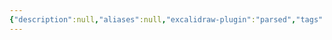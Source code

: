 ```yaml
---
{"description":null,"aliases":null,"excalidraw-plugin":"parsed","tags":["excalidraw"],"date created":"Friday, February 17th 2023, 12:10:00 pm","date modified":"Monday, February 27th 2023, 6:20:45 pm","created":"2023-02-17T12:10:00","updated":"2023-07-15T21:30:17","title":"Drawing 2023-02-16 14.40.43.excalidraw","dg-publish":true,"permalink":"/docs/assets/Drawing 2023-02-16 14.40.43.excalidraw/","dgPassFrontmatter":true}
---
```

<style> .container {font-family: sans-serif; text-align: center;} .button-wrapper button {z-index: 1;height: 40px; width: 100px; margin: 10px;padding: 5px;} .excalidraw .App-menu_top .buttonList { display: flex;} .excalidraw-wrapper { height: 800px; margin: 50px; position: relative;} :root[dir="ltr"] .excalidraw .layer-ui__wrapper .zen-mode-transition.App-menu_bottom--transition-left {transform: none;} </style><script src="https://cdn.jsdelivr.net/npm/react@17/umd/react.production.min.js"></script><script src="https://cdn.jsdelivr.net/npm/react-dom@17/umd/react-dom.production.min.js"></script><script type="text/javascript" src="https://cdn.jsdelivr.net/npm/@excalidraw/excalidraw@0/dist/excalidraw.production.min.js"></script><div id="Drawing_2023-02-16_1440.43.excalidraw.md"></div><script>(function(){const InitialData={"type":"excalidraw","version":2,"source":"https://github.com/zsviczian/obsidian-excalidraw-plugin/releases/tag/2.7.4","elements":[{"type":"text","version":29,"versionNonce":1790290420,"isDeleted":false,"id":"Kd2RkVrt","fillStyle":"hachure","strokeWidth":1,"strokeStyle":"solid","roughness":1,"opacity":100,"angle":0,"x":-390.5992126464844,"y":-121.70416259765625,"strokeColor":"#000000","backgroundColor":"transparent","width":44.61997985839844,"height":50,"seed":629450017,"groupIds":[],"roundness":null,"boundElements":[{"id":"LKs5ZKZStnLWwkuCfo-eY","type":"arrow"},{"id":"wVLITYM8GAIhJiXkH4iG1","type":"arrow"}],"updated":1736753011728,"link":null,"locked":false,"fontSize":20,"fontFamily":1,"text":"\n[1,2]","rawText":"\n[1,2]","baseline":18,"textAlign":"left","verticalAlign":"top","containerId":null,"originalText":"\n[1,2]","autoResize":true,"lineHeight":1.25,"customData":{"legacyTextWrap":true},"index":"a0","frameId":null},{"type":"text","version":40,"versionNonce":71901004,"isDeleted":false,"id":"n9wWPV9x","fillStyle":"hachure","strokeWidth":1,"strokeStyle":"solid","roughness":1,"opacity":100,"angle":0,"x":-322.13287353515625,"y":-195.67596435546875,"strokeColor":"#000000","backgroundColor":"transparent","width":147.9199499487877,"height":25,"seed":1709120463,"groupIds":[],"roundness":null,"boundElements":[{"id":"LKs5ZKZStnLWwkuCfo-eY","type":"arrow"}],"updated":1736753011728,"link":null,"locked":false,"fontSize":20,"fontFamily":1,"text":"[3,4] => {0,0}","rawText":"[3,4] => {0,0}","baseline":18,"textAlign":"left","verticalAlign":"top","containerId":null,"originalText":"[3,4] => {0,0}","autoResize":true,"lineHeight":1.25,"customData":{"legacyTextWrap":true},"index":"a1","frameId":null},{"type":"text","version":11,"versionNonce":399788916,"isDeleted":false,"id":"B5xwSyz3","fillStyle":"hachure","strokeWidth":1,"strokeStyle":"solid","roughness":1,"opacity":100,"angle":0,"x":-319.6535186767578,"y":-44.40667724609375,"strokeColor":"#000000","backgroundColor":"transparent","width":52.95997619628906,"height":25,"seed":779070145,"groupIds":[],"roundness":null,"boundElements":[{"id":"wVLITYM8GAIhJiXkH4iG1","type":"arrow"},{"id":"_zpTNP_hMu21Ke4t0BH7i","type":"arrow"},{"id":"NuEbZyebfN4E8IYA65bSY","type":"arrow"}],"updated":1736753011728,"link":null,"locked":false,"fontSize":20,"fontFamily":1,"text":"[0,2]","rawText":"[0,2]","baseline":18,"textAlign":"left","verticalAlign":"top","containerId":null,"originalText":"[0,2]","autoResize":true,"lineHeight":1.25,"customData":{"legacyTextWrap":true},"index":"a2","frameId":null},{"type":"text","version":11,"versionNonce":922703308,"isDeleted":false,"id":"jeFEcHvZ","fillStyle":"hachure","strokeWidth":1,"strokeStyle":"solid","roughness":1,"opacity":100,"angle":0,"x":-223.79165649414062,"y":-89.57025146484375,"strokeColor":"#000000","backgroundColor":"transparent","width":44.139984130859375,"height":25,"seed":2117245999,"groupIds":[],"roundness":null,"boundElements":[{"id":"_zpTNP_hMu21Ke4t0BH7i","type":"arrow"},{"id":"y2ZkUnN7Nymfx8xLV1LqY","type":"arrow"},{"id":"87RDvHNOoOzk7mRWhn-cT","type":"arrow"}],"updated":1736753011728,"link":null,"locked":false,"fontSize":20,"fontFamily":1,"text":"[0,1]","rawText":"[0,1]","baseline":18,"textAlign":"left","verticalAlign":"top","containerId":null,"originalText":"[0,1]","autoResize":true,"lineHeight":1.25,"customData":{"legacyTextWrap":true},"index":"a3","frameId":null},{"type":"text","version":54,"versionNonce":1000520948,"isDeleted":false,"id":"vlyGZv3T","fillStyle":"hachure","strokeWidth":1,"strokeStyle":"solid","roughness":1,"opacity":100,"angle":0,"x":-137.03106689453125,"y":-142.2510986328125,"strokeColor":"#000000","backgroundColor":"transparent","width":149.0199560523033,"height":25,"seed":924876257,"groupIds":[],"roundness":null,"boundElements":[{"id":"y2ZkUnN7Nymfx8xLV1LqY","type":"arrow"}],"updated":1736753011728,"link":null,"locked":false,"fontSize":20,"fontFamily":1,"text":"[0,0] => {0,0}","rawText":"[0,0] => {0,0}","baseline":18,"textAlign":"left","verticalAlign":"top","containerId":null,"originalText":"[0,0] => {0,0}","autoResize":true,"lineHeight":1.25,"customData":{"legacyTextWrap":true},"index":"a4","frameId":null},{"type":"text","version":41,"versionNonce":1386921036,"isDeleted":false,"id":"KdbKLu6j","fillStyle":"hachure","strokeWidth":1,"strokeStyle":"solid","roughness":1,"opacity":100,"angle":0,"x":-130.5584716796875,"y":-57.002685546875,"strokeColor":"#000000","backgroundColor":"transparent","width":132.81995910406113,"height":25,"seed":1362081,"groupIds":[],"roundness":null,"boundElements":[{"id":"87RDvHNOoOzk7mRWhn-cT","type":"arrow"}],"updated":1736753011728,"link":null,"locked":false,"fontSize":20,"fontFamily":1,"text":"[1,1] => {2,0}","rawText":"[1,1] => {2,0}","baseline":18,"textAlign":"left","verticalAlign":"top","containerId":null,"originalText":"[1,1] => {2,0}","autoResize":true,"lineHeight":1.25,"customData":{"legacyTextWrap":true},"index":"a5","frameId":null},{"type":"text","version":40,"versionNonce":262602356,"isDeleted":false,"id":"lGZwCTxL","fillStyle":"hachure","strokeWidth":1,"strokeStyle":"solid","roughness":1,"opacity":100,"angle":0,"x":-224.3004150390625,"y":5.4290771484375,"strokeColor":"#000000","backgroundColor":"transparent","width":149.839948117733,"height":25,"seed":66591713,"groupIds":[],"roundness":null,"boundElements":[{"id":"NuEbZyebfN4E8IYA65bSY","type":"arrow"}],"updated":1736753011728,"link":null,"locked":false,"fontSize":20,"fontFamily":1,"text":"[2,2] => {0,3}","rawText":"[2,2] => {0,3}","baseline":18,"textAlign":"left","verticalAlign":"top","containerId":null,"originalText":"[2,2] => {0,3}","autoResize":true,"lineHeight":1.25,"customData":{"legacyTextWrap":true},"index":"a6","frameId":null},{"type":"arrow","version":82,"versionNonce":1629835980,"isDeleted":false,"id":"LKs5ZKZStnLWwkuCfo-eY","fillStyle":"hachure","strokeWidth":4,"strokeStyle":"solid","roughness":1,"opacity":100,"angle":0,"x":-335.3498840332031,"y":-111.68558258357476,"strokeColor":"#000000","backgroundColor":"transparent","width":23.89412635025309,"height":49.33510833439399,"seed":683065487,"groupIds":[],"roundness":{"type":2},"boundElements":[],"updated":1736753011728,"link":null,"locked":false,"startBinding":{"elementId":"Kd2RkVrt","focus":1.0810043191891354,"gap":9.24932861328125},"endBinding":{"elementId":"n9wWPV9x","focus":0.6569634475391969,"gap":9.6552734375},"lastCommittedPoint":null,"startArrowhead":null,"endArrowhead":"triangle","points":[[0,0],[23.89412635025309,-49.33510833439399]],"index":"a7","frameId":null},{"type":"arrow","version":65,"versionNonce":749146100,"isDeleted":false,"id":"wVLITYM8GAIhJiXkH4iG1","fillStyle":"hachure","strokeWidth":4,"strokeStyle":"solid","roughness":1,"opacity":100,"angle":0,"x":-334.8550720214844,"y":-107.348876953125,"strokeColor":"#000000","backgroundColor":"transparent","width":22.98040771484375,"height":49.13470458984375,"seed":239330785,"groupIds":[],"roundness":{"type":2},"boundElements":[],"updated":1736753011728,"link":null,"locked":false,"startBinding":{"elementId":"Kd2RkVrt","focus":-1.1050444895472458,"gap":9.744140625},"endBinding":{"elementId":"B5xwSyz3","focus":-0.21058926080966087,"gap":13.8074951171875},"lastCommittedPoint":null,"startArrowhead":null,"endArrowhead":"triangle","points":[[0,0],[22.98040771484375,49.13470458984375]],"index":"a8","frameId":null},{"type":"arrow","version":37,"versionNonce":554244428,"isDeleted":false,"id":"_zpTNP_hMu21Ke4t0BH7i","fillStyle":"hachure","strokeWidth":4,"strokeStyle":"solid","roughness":1,"opacity":100,"angle":0,"x":-256.081298828125,"y":-34.127197265625,"strokeColor":"#000000","backgroundColor":"transparent","width":26.610107421875,"height":41.786041259765625,"seed":1639595457,"groupIds":[],"roundness":{"type":2},"boundElements":[],"updated":1736753011728,"link":null,"locked":false,"startBinding":{"elementId":"B5xwSyz3","focus":1.0056614694132273,"gap":9.572219848632812},"endBinding":{"elementId":"jeFEcHvZ","focus":0.9009364506705034,"gap":5.679534912109375},"lastCommittedPoint":null,"startArrowhead":null,"endArrowhead":"triangle","points":[[0,0],[26.610107421875,-41.786041259765625]],"index":"a9","frameId":null},{"type":"arrow","version":51,"versionNonce":581497204,"isDeleted":false,"id":"NuEbZyebfN4E8IYA65bSY","fillStyle":"hachure","strokeWidth":4,"strokeStyle":"solid","roughness":1,"opacity":100,"angle":0,"x":-251.95864868164062,"y":-33.07767645102552,"strokeColor":"#000000","backgroundColor":"transparent","width":20.04522705078125,"height":40.28394026055169,"seed":1638614881,"groupIds":[],"roundness":{"type":2},"boundElements":[],"updated":1736753011728,"link":null,"locked":false,"startBinding":{"elementId":"B5xwSyz3","focus":-1.2448236776913957,"gap":13.694869995117188},"endBinding":{"elementId":"lGZwCTxL","focus":-0.9514573906721494,"gap":7.613006591796875},"lastCommittedPoint":null,"startArrowhead":null,"endArrowhead":"triangle","points":[[0,0],[20.04522705078125,40.28394026055169]],"index":"aA","frameId":null},{"type":"arrow","version":119,"versionNonce":1840254924,"isDeleted":false,"id":"y2ZkUnN7Nymfx8xLV1LqY","fillStyle":"hachure","strokeWidth":4,"strokeStyle":"solid","roughness":1,"opacity":100,"angle":0,"x":-172.7264404296875,"y":-88.11318425672218,"strokeColor":"#000000","backgroundColor":"transparent","width":33.0469970703125,"height":42.813810469639435,"seed":46509281,"groupIds":[],"roundness":{"type":2},"boundElements":[],"updated":1736753011728,"link":null,"locked":false,"startBinding":{"elementId":"jeFEcHvZ","focus":0.6277030722449948,"gap":6.065216064453125},"endBinding":{"elementId":"vlyGZv3T","focus":0.9280265811316016,"gap":2.64837646484375},"lastCommittedPoint":null,"startArrowhead":null,"endArrowhead":"triangle","points":[[0,0],[33.0469970703125,-42.813810469639435]],"index":"aB","frameId":null},{"type":"arrow","version":109,"versionNonce":284336884,"isDeleted":false,"id":"87RDvHNOoOzk7mRWhn-cT","fillStyle":"hachure","strokeWidth":4,"strokeStyle":"solid","roughness":1,"opacity":100,"angle":0,"x":-169.56610107421875,"y":-83.50425209753325,"strokeColor":"#000000","backgroundColor":"transparent","width":31.02294921874997,"height":31.715039439635333,"seed":1639260513,"groupIds":[],"roundness":{"type":2},"boundElements":[],"updated":1736753011728,"link":null,"locked":false,"startBinding":{"elementId":"jeFEcHvZ","focus":-1.0989035643128675,"gap":9.225555419921875},"endBinding":{"elementId":"KdbKLu6j","focus":-0.8555764830342131,"gap":7.98468017578125},"lastCommittedPoint":null,"startArrowhead":null,"endArrowhead":"triangle","points":[[0,0],[31.02294921874997,31.715039439635333]],"index":"aC","frameId":null},{"id":"RiTvhCGc","type":"text","x":-332.50332063495455,"y":-238.55372800520416,"width":304.6875,"height":24,"angle":0,"strokeColor":"#000000","backgroundColor":"transparent","fillStyle":"hachure","strokeWidth":4,"strokeStyle":"solid","roughness":1,"opacity":40,"groupIds":[],"roundness":null,"seed":1793196929,"version":60,"versionNonce":657733196,"isDeleted":false,"boundElements":[],"updated":1736753011728,"link":null,"locked":false,"text":"Node = {sum_odd, sum_even}","rawText":"Node = {sum_odd, sum_even}","fontSize":20,"fontFamily":3,"textAlign":"left","verticalAlign":"top","baseline":20,"containerId":null,"originalText":"Node = {sum_odd, sum_even}","autoResize":true,"lineHeight":1.2,"index":"aD","frameId":null}],"appState":{"theme":"light","viewBackgroundColor":"#ffffff","currentItemStrokeColor":"#000000","currentItemBackgroundColor":"transparent","currentItemFillStyle":"hachure","currentItemStrokeWidth":4,"currentItemStrokeStyle":"solid","currentItemRoughness":1,"currentItemOpacity":40,"currentItemFontFamily":3,"currentItemFontSize":20,"currentItemTextAlign":"left","currentItemStartArrowhead":null,"currentItemEndArrowhead":"triangle","currentItemArrowType":"round","scrollX":635.5551617443562,"scrollY":392.31232542838336,"zoom":{"value":2},"currentItemRoundness":"round","gridSize":null,"gridStep":5,"gridModeEnabled":false,"gridColor":{"Bold":"rgba(217, 217, 217, 0.5)","Regular":"rgba(230, 230, 230, 0.5)"},"colorPalette":{},"currentStrokeOptions":null,"frameRendering":{"enabled":true,"clip":true,"name":true,"outline":true},"objectsSnapModeEnabled":false,"activeTool":{"type":"selection","customType":null,"locked":false,"lastActiveTool":null}},"files":{}};InitialData.scrollToContent=true;App=()=>{const e=React.useRef(null),t=React.useRef(null),[n,i]=React.useState({width:void 0,height:void 0});return React.useEffect(()=>{i({width:t.current.getBoundingClientRect().width,height:t.current.getBoundingClientRect().height});const e=()=>{i({width:t.current.getBoundingClientRect().width,height:t.current.getBoundingClientRect().height})};return window.addEventListener("resize",e),()=>window.removeEventListener("resize",e)},[t]),React.createElement(React.Fragment,null,React.createElement("div",{className:"excalidraw-wrapper",ref:t},React.createElement(ExcalidrawLib.Excalidraw,{ref:e,width:n.width,height:n.height,initialData:InitialData,viewModeEnabled:!0,zenModeEnabled:!0,gridModeEnabled:!1})))},excalidrawWrapper=document.getElementById("Drawing_2023-02-16_1440.43.excalidraw.md");ReactDOM.render(React.createElement(App),excalidrawWrapper);})();</script>